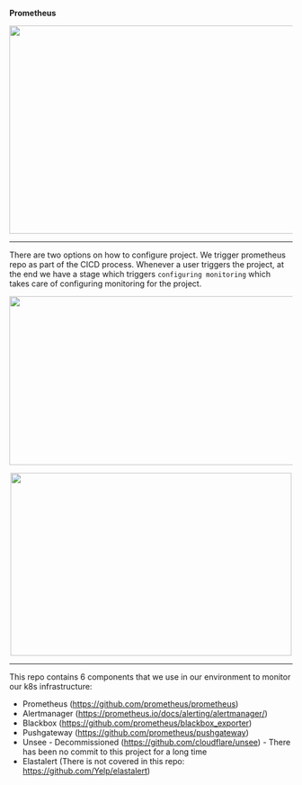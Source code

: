 **Prometheus**

<p align="center">
  <img width="700" height="370" src="https://files.gitter.im/tomarv2/W5zT/Screen-Shot-2020-04-22-at-11.43.39-PM.png">
</p>

***

There are two options on how to configure project. We trigger prometheus repo as part of the CICD process. Whenever a user triggers the project, at the end we have a stage which triggers `configuring monitoring` which takes care of configuring monitoring for the project.

<p align="center">
  <img width="700" height="300" src="https://files.gitter.im/tomarv2/7m11/Screen-Shot-2020-04-11-at-10.04.06-AM.png">
</p>

<p align="center">
  <img width="500" height="325" src="https://files.gitter.im/tomarv2/J3HU/Screen-Shot-2020-04-12-at-6.59.21-PM.png">
</p>

***
This repo contains 6 components that we use in our environment to monitor our k8s infrastructure:

- Prometheus (https://github.com/prometheus/prometheus)
- Alertmanager (https://prometheus.io/docs/alerting/alertmanager/)
- Blackbox (https://github.com/prometheus/blackbox_exporter)
- Pushgateway (https://github.com/prometheus/pushgateway)
- Unsee - Decommissioned (https://github.com/cloudflare/unsee) - There has been no commit to this project for a long time
- Elastalert (There is not covered in this repo: https://github.com/Yelp/elastalert)




